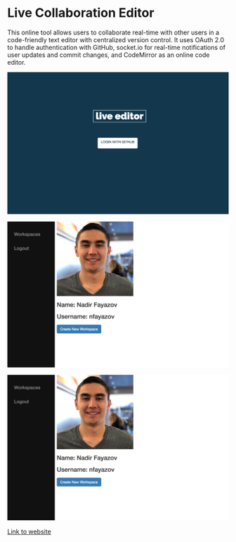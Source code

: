# Live Collaboration Editor
This online tool allows users to collaborate real-time with other users in a code-friendly text editor with centralized version control. It uses OAuth 2.0 to handle authentication with GitHub, socket.io for real-time notifications of user updates and commit changes, and CodeMirror as an online code editor. 

![Home/Login Page](/public/img/homepage.png)

![Profile Page](/public/img/profile.png)

![Workspace View](/public/img/profile.png)

[Link to website](https://pacific-bayou-60506.herokuapp.com/login)
